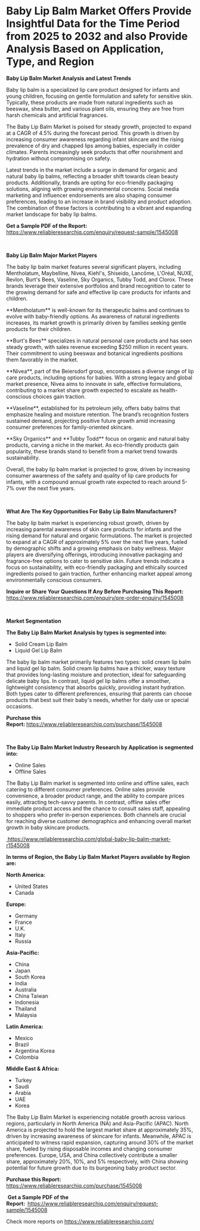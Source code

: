 <p><h1>Baby Lip Balm Market Offers Provide Insightful Data for the Time Period from 2025 to 2032 and also Provide Analysis Based on Application, Type, and Region</h1></p><p><strong>Baby Lip Balm Market Analysis and Latest Trends</strong></p>
<p><p>Baby lip balm is a specialized lip care product designed for infants and young children, focusing on gentle formulation and safety for sensitive skin. Typically, these products are made from natural ingredients such as beeswax, shea butter, and various plant oils, ensuring they are free from harsh chemicals and artificial fragrances.</p><p>The Baby Lip Balm Market is poised for steady growth, projected to expand at a CAGR of 4.5% during the forecast period. This growth is driven by increasing consumer awareness regarding infant skincare and the rising prevalence of dry and chapped lips among babies, especially in colder climates. Parents increasingly seek products that offer nourishment and hydration without compromising on safety.</p><p>Latest trends in the market include a surge in demand for organic and natural baby lip balms, reflecting a broader shift towards clean beauty products. Additionally, brands are opting for eco-friendly packaging solutions, aligning with growing environmental concerns. Social media marketing and influencer endorsements are also shaping consumer preferences, leading to an increase in brand visibility and product adoption. The combination of these factors is contributing to a vibrant and expanding market landscape for baby lip balms.</p></p>
<p><strong>Get a Sample PDF of the Report:&nbsp;</strong> <a href="https://www.reliableresearchiq.com/enquiry/request-sample/1545008?utm_campaign=3503&utm_medium=2&utm_source=Github&utm_content=ia&utm_term=05042025&utm_id=baby-lip-balm">https://www.reliableresearchiq.com/enquiry/request-sample/1545008</a></p>
<p>&nbsp;</p>
<p><strong>Baby Lip Balm Major Market Players</strong></p>
<p><p>The baby lip balm market features several significant players, including Mentholatum, Maybelline, Nivea, Kiehl's, Shiseido, Lancôme, L'Oréal, NUXE, Revlon, Burt's Bees, Vaseline, Sky Organics, Tubby Todd, and Clorox. These brands leverage their extensive portfolios and brand recognition to cater to the growing demand for safe and effective lip care products for infants and children.</p><p>**Mentholatum** is well-known for its therapeutic balms and continues to evolve with baby-friendly options. As awareness of natural ingredients increases, its market growth is primarily driven by families seeking gentle products for their children.</p><p>**Burt's Bees** specializes in natural personal care products and has seen steady growth, with sales revenue exceeding $250 million in recent years. Their commitment to using beeswax and botanical ingredients positions them favorably in the market.</p><p>**Nivea**, part of the Beiersdorf group, encompasses a diverse range of lip care products, including options for babies. With a strong legacy and global market presence, Nivea aims to innovate in safe, effective formulations, contributing to a market share growth expected to escalate as health-conscious choices gain traction.</p><p>**Vaseline**, established for its petroleum jelly, offers baby balms that emphasize healing and moisture retention. The brand’s recognition fosters sustained demand, projecting positive future growth amid increasing consumer preferences for family-oriented skincare.</p><p>**Sky Organics** and **Tubby Todd** focus on organic and natural baby products, carving a niche in the market. As eco-friendly products gain popularity, these brands stand to benefit from a market trend towards sustainability.</p><p>Overall, the baby lip balm market is projected to grow, driven by increasing consumer awareness of the safety and quality of lip care products for infants, with a compound annual growth rate expected to reach around 5-7% over the next five years.</p></p>
<p>&nbsp;</p>
<p><strong>What Are The Key Opportunities For Baby Lip Balm Manufacturers?</strong></p>
<p><p>The baby lip balm market is experiencing robust growth, driven by increasing parental awareness of skin care products for infants and the rising demand for natural and organic formulations. The market is projected to expand at a CAGR of approximately 5% over the next five years, fueled by demographic shifts and a growing emphasis on baby wellness. Major players are diversifying offerings, introducing innovative packaging and fragrance-free options to cater to sensitive skin. Future trends indicate a focus on sustainability, with eco-friendly packaging and ethically sourced ingredients poised to gain traction, further enhancing market appeal among environmentally conscious consumers.</p></p>
<p><strong>Inquire or Share Your Questions If Any Before Purchasing This Report:</strong> <a href="https://www.reliableresearchiq.com/enquiry/pre-order-enquiry/1545008?utm_campaign=3503&utm_medium=2&utm_source=Github&utm_content=ia&utm_term=05042025&utm_id=baby-lip-balm">https://www.reliableresearchiq.com/enquiry/pre-order-enquiry/1545008</a></p>
<p>&nbsp;</p>
<p><strong>Market Segmentation</strong></p>
<p><strong>The Baby Lip Balm Market Analysis by types is segmented into:</strong></p>
<p><ul><li>Solid Cream Lip Balm</li><li>Liquid Gel Lip Balm</li></ul></p>
<p><p>The baby lip balm market primarily features two types: solid cream lip balm and liquid gel lip balm. Solid cream lip balms have a thicker, waxy texture that provides long-lasting moisture and protection, ideal for safeguarding delicate baby lips. In contrast, liquid gel lip balms offer a smoother, lightweight consistency that absorbs quickly, providing instant hydration. Both types cater to different preferences, ensuring that parents can choose products that best suit their baby's needs, whether for daily use or special occasions.</p></p>
<p><strong>Purchase this Report:&nbsp;</strong><a href="https://www.reliableresearchiq.com/purchase/1545008?utm_campaign=3503&utm_medium=2&utm_source=Github&utm_content=ia&utm_term=05042025&utm_id=baby-lip-balm">https://www.reliableresearchiq.com/purchase/1545008</a></p>
<p>&nbsp;</p>
<p><strong>The Baby Lip Balm Market Industry Research by Application is segmented into:</strong></p>
<p><ul><li>Online Sales</li><li>Offline Sales</li></ul></p>
<p><p>The Baby Lip Balm market is segmented into online and offline sales, each catering to different consumer preferences. Online sales provide convenience, a broader product range, and the ability to compare prices easily, attracting tech-savvy parents. In contrast, offline sales offer immediate product access and the chance to consult sales staff, appealing to shoppers who prefer in-person experiences. Both channels are crucial for reaching diverse customer demographics and enhancing overall market growth in baby skincare products.</p></p>
<p><a href="https://www.reliableresearchiq.com/global-baby-lip-balm-market-r1545008?utm_campaign=3503&utm_medium=2&utm_source=Github&utm_content=ia&utm_term=05042025&utm_id=baby-lip-balm">&nbsp;https://www.reliableresearchiq.com/global-baby-lip-balm-market-r1545008</a></p>
<p><strong>In terms of Region, the Baby Lip Balm Market Players available by Region are:</strong></p>
<p>
    <p> <strong> North America: </strong>
        <ul>
            <li>United States</li>
            <li>Canada</li>
        </ul>
        </p> 
    <p> <strong> Europe: </strong>
        <ul>
            <li>Germany</li>
            <li>France</li>
            <li>U.K.</li>
            <li>Italy</li>
            <li>Russia</li>
        </ul>
        </p> 
    <p> <strong> Asia-Pacific: </strong>
        <ul>
            <li>China</li>
            <li>Japan</li>
            <li>South Korea</li>
            <li>India</li>
            <li>Australia</li>
            <li>China Taiwan</li>
            <li>Indonesia</li>
            <li>Thailand</li>
            <li>Malaysia</li>
        </ul>
        </p> 
    <p> <strong> Latin America: </strong>
        <ul>
            <li>Mexico</li>
            <li>Brazil</li>
            <li>Argentina Korea</li>
            <li>Colombia</li>
        </ul>
        </p> 
    <p> <strong> Middle East & Africa: </strong>
        <ul>
            <li>Turkey</li>
            <li>Saudi</li>
            <li>Arabia</li>
            <li>UAE</li>
            <li>Korea</li>
        </ul>
    </p>
    </p>
<p><p>The Baby Lip Balm Market is experiencing notable growth across various regions, particularly in North America (NA) and Asia-Pacific (APAC). North America is projected to hold the largest market share at approximately 35%, driven by increasing awareness of skincare for infants. Meanwhile, APAC is anticipated to witness rapid expansion, capturing around 30% of the market share, fueled by rising disposable incomes and changing consumer preferences. Europe, USA, and China collectively contribute a smaller share, approximately 20%, 10%, and 5% respectively, with China showing potential for future growth due to its burgeoning baby product sector.</p></p>
<p><strong>Purchase this Report: </strong><a href="https://www.reliableresearchiq.com/purchase/1545008?utm_campaign=3503&utm_medium=2&utm_source=Github&utm_content=ia&utm_term=05042025&utm_id=baby-lip-balm">https://www.reliableresearchiq.com/purchase/1545008</a></p>
<p>&nbsp;<strong>Get a Sample PDF of the Report:&nbsp;&nbsp;</strong><a href="https://www.reliableresearchiq.com/enquiry/request-sample/1545008?utm_campaign=3503&utm_medium=2&utm_source=Github&utm_content=ia&utm_term=05042025&utm_id=baby-lip-balm">https://www.reliableresearchiq.com/enquiry/request-sample/1545008</a></p>
<p><strong></strong></p>
<p>Check more reports on <a href="https://www.reliableresearchiq.com/?utm_campaign=3503&utm_medium=2&utm_source=Github&utm_content=ia&utm_term=05042025&utm_id=baby-lip-balm">https://www.reliableresearchiq.com/</a></p>